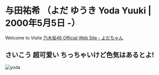 # 与田祐希 （よだ ゆうき Yoda Yuuki | 2000年5月5日 -）
Welcome to Visite 
<a href="http://www.nogizaka46.com/member/detail/yodayuuki.php" target="_blank">乃木坂46 Official Web Site - よだちゃん</a>
## さいこう 超可爱い ちっちゃいけど色気はあるとよ!
![yoda](https://i.imgur.com/16zhBKQ.jpg)
